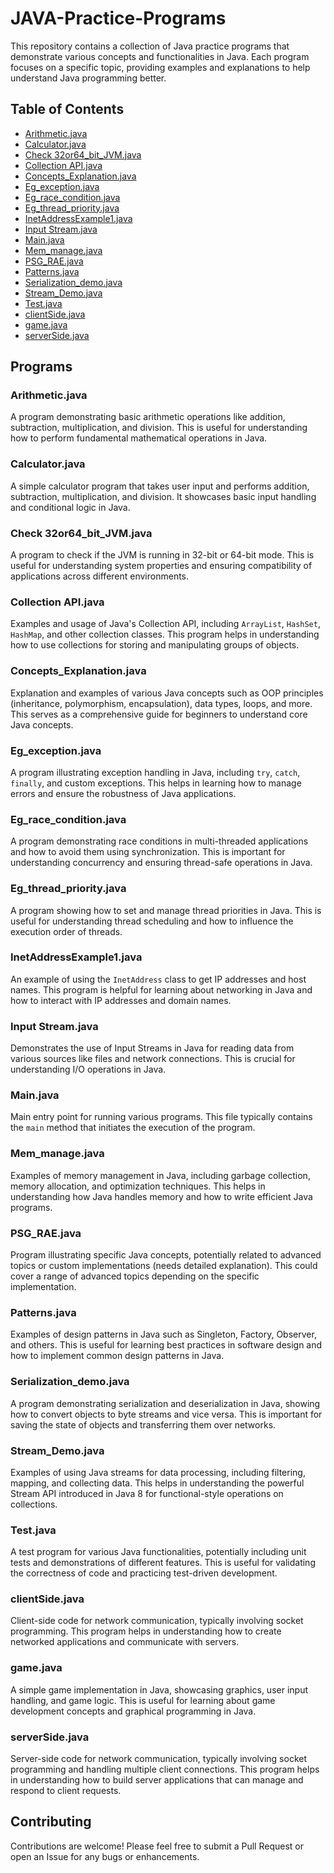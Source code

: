# JAVA-Practice-Programs

This repository contains a collection of Java practice programs that demonstrate various concepts and functionalities in Java. Each program focuses on a specific topic, providing examples and explanations to help understand Java programming better.

## Table of Contents

- [Arithmetic.java](#arithmeticjava)
- [Calculator.java](#calculatorjava)
- [Check 32or64_bit_JVM.java](#check-32or64_bit_jvmjava)
- [Collection API.java](#collection-apijava)
- [Concepts_Explanation.java](#concepts_explanationjava)
- [Eg_exception.java](#eg_exceptionjava)
- [Eg_race_condition.java](#eg_race_conditionjava)
- [Eg_thread_priority.java](#eg_thread_priorityjava)
- [InetAddressExample1.java](#inetaddressexample1java)
- [Input Stream.java](#input-streamjava)
- [Main.java](#mainjava)
- [Mem_manage.java](#mem_managejava)
- [PSG_RAE.java](#psg_raejava)
- [Patterns.java](#patternsjava)
- [Serialization_demo.java](#serialization_demojava)
- [Stream_Demo.java](#stream_demojava)
- [Test.java](#testjava)
- [clientSide.java](#clientsidejava)
- [game.java](#gamejava)
- [serverSide.java](#serversidejava)

## Programs

### Arithmetic.java
A program demonstrating basic arithmetic operations like addition, subtraction, multiplication, and division. This is useful for understanding how to perform fundamental mathematical operations in Java.

### Calculator.java
A simple calculator program that takes user input and performs addition, subtraction, multiplication, and division. It showcases basic input handling and conditional logic in Java.

### Check 32or64_bit_JVM.java
A program to check if the JVM is running in 32-bit or 64-bit mode. This is useful for understanding system properties and ensuring compatibility of applications across different environments.

### Collection API.java
Examples and usage of Java's Collection API, including `ArrayList`, `HashSet`, `HashMap`, and other collection classes. This program helps in understanding how to use collections for storing and manipulating groups of objects.

### Concepts_Explanation.java
Explanation and examples of various Java concepts such as OOP principles (inheritance, polymorphism, encapsulation), data types, loops, and more. This serves as a comprehensive guide for beginners to understand core Java concepts.

### Eg_exception.java
A program illustrating exception handling in Java, including `try`, `catch`, `finally`, and custom exceptions. This helps in learning how to manage errors and ensure the robustness of Java applications.

### Eg_race_condition.java
A program demonstrating race conditions in multi-threaded applications and how to avoid them using synchronization. This is important for understanding concurrency and ensuring thread-safe operations in Java.

### Eg_thread_priority.java
A program showing how to set and manage thread priorities in Java. This is useful for understanding thread scheduling and how to influence the execution order of threads.

### InetAddressExample1.java
An example of using the `InetAddress` class to get IP addresses and host names. This program is helpful for learning about networking in Java and how to interact with IP addresses and domain names.

### Input Stream.java
Demonstrates the use of Input Streams in Java for reading data from various sources like files and network connections. This is crucial for understanding I/O operations in Java.

### Main.java
Main entry point for running various programs. This file typically contains the `main` method that initiates the execution of the program.

### Mem_manage.java
Examples of memory management in Java, including garbage collection, memory allocation, and optimization techniques. This helps in understanding how Java handles memory and how to write efficient Java programs.

### PSG_RAE.java
Program illustrating specific Java concepts, potentially related to advanced topics or custom implementations (needs detailed explanation). This could cover a range of advanced topics depending on the specific implementation.

### Patterns.java
Examples of design patterns in Java such as Singleton, Factory, Observer, and others. This is useful for learning best practices in software design and how to implement common design patterns in Java.

### Serialization_demo.java
A program demonstrating serialization and deserialization in Java, showing how to convert objects to byte streams and vice versa. This is important for saving the state of objects and transferring them over networks.

### Stream_Demo.java
Examples of using Java streams for data processing, including filtering, mapping, and collecting data. This helps in understanding the powerful Stream API introduced in Java 8 for functional-style operations on collections.

### Test.java
A test program for various Java functionalities, potentially including unit tests and demonstrations of different features. This is useful for validating the correctness of code and practicing test-driven development.

### clientSide.java
Client-side code for network communication, typically involving socket programming. This program helps in understanding how to create networked applications and communicate with servers.

### game.java
A simple game implementation in Java, showcasing graphics, user input handling, and game logic. This is useful for learning about game development concepts and graphical programming in Java.

### serverSide.java
Server-side code for network communication, typically involving socket programming and handling multiple client connections. This program helps in understanding how to build server applications that can manage and respond to client requests.


## Contributing

Contributions are welcome! Please feel free to submit a Pull Request or open an Issue for any bugs or enhancements.




